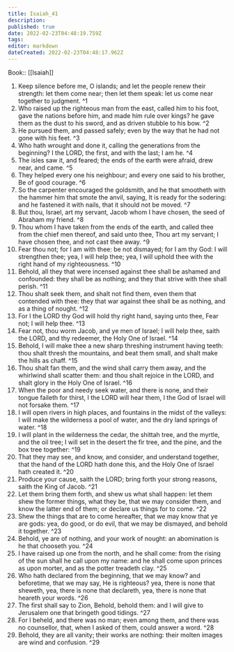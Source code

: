 ```yaml
---
title: Isaiah_41
description: 
published: true
date: 2022-02-23T04:48:19.759Z
tags: 
editor: markdown
dateCreated: 2022-02-23T04:48:17.962Z
---
```


 Book:: [[Isaiah]]
 1. Keep silence before me, O islands; and let the people renew their strength: let them come near; then let them speak: let us come near together to judgment. ^1
 2. Who raised up the righteous man from the east, called him to his foot, gave the nations before him, and made him rule over kings? he gave them as the dust to his sword, and as driven stubble to his bow. ^2
 3. He pursued them, and passed safely; even by the way that he had not gone with his feet. ^3
 4. Who hath wrought and done it, calling the generations from the beginning? I the LORD, the first, and with the last; I am he. ^4
 5. The isles saw it, and feared; the ends of the earth were afraid, drew near, and came. ^5
 6. They helped every one his neighbour; and every one said to his brother, Be of good courage. ^6
 7. So the carpenter encouraged the goldsmith, and he that smootheth with the hammer him that smote the anvil, saying, It is ready for the sodering: and he fastened it with nails, that it should not be moved. ^7
 8. But thou, Israel, art my servant, Jacob whom I have chosen, the seed of Abraham my friend. ^8
 9. Thou whom I have taken from the ends of the earth, and called thee from the chief men thereof, and said unto thee, Thou art my servant; I have chosen thee, and not cast thee away. ^9
 10. Fear thou not; for I am with thee: be not dismayed; for I am thy God: I will strengthen thee; yea, I will help thee; yea, I will uphold thee with the right hand of my righteousness. ^10
 11. Behold, all they that were incensed against thee shall be ashamed and confounded: they shall be as nothing; and they that strive with thee shall perish. ^11
 12. Thou shalt seek them, and shalt not find them, even them that contended with thee: they that war against thee shall be as nothing, and as a thing of nought. ^12
 13. For I the LORD thy God will hold thy right hand, saying unto thee, Fear not; I will help thee. ^13
 14. Fear not, thou worm Jacob, and ye men of Israel; I will help thee, saith the LORD, and thy redeemer, the Holy One of Israel. ^14
 15. Behold, I will make thee a new sharp threshing instrument having teeth: thou shalt thresh the mountains, and beat them small, and shalt make the hills as chaff. ^15
 16. Thou shalt fan them, and the wind shall carry them away, and the whirlwind shall scatter them: and thou shalt rejoice in the LORD, and shalt glory in the Holy One of Israel. ^16
 17. When the poor and needy seek water, and there is none, and their tongue faileth for thirst, I the LORD will hear them, I the God of Israel will not forsake them. ^17
 18. I will open rivers in high places, and fountains in the midst of the valleys: I will make the wilderness a pool of water, and the dry land springs of water. ^18
 19. I will plant in the wilderness the cedar, the shittah tree, and the myrtle, and the oil tree; I will set in the desert the fir tree, and the pine, and the box tree together: ^19
 20. That they may see, and know, and consider, and understand together, that the hand of the LORD hath done this, and the Holy One of Israel hath created it. ^20
 21. Produce your cause, saith the LORD; bring forth your strong reasons, saith the King of Jacob. ^21
 22. Let them bring them forth, and shew us what shall happen: let them shew the former things, what they be, that we may consider them, and know the latter end of them; or declare us things for to come. ^22
 23. Shew the things that are to come hereafter, that we may know that ye are gods: yea, do good, or do evil, that we may be dismayed, and behold it together. ^23
 24. Behold, ye are of nothing, and your work of nought: an abomination is he that chooseth you. ^24
 25. I have raised up one from the north, and he shall come: from the rising of the sun shall he call upon my name: and he shall come upon princes as upon morter, and as the potter treadeth clay. ^25
 26. Who hath declared from the beginning, that we may know? and beforetime, that we may say, He is righteous? yea, there is none that sheweth, yea, there is none that declareth, yea, there is none that heareth your words. ^26
 27. The first shall say to Zion, Behold, behold them: and I will give to Jerusalem one that bringeth good tidings. ^27
 28. For I beheld, and there was no man; even among them, and there was no counsellor, that, when I asked of them, could answer a word. ^28
 29. Behold, they are all vanity; their works are nothing: their molten images are wind and confusion. ^29
